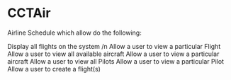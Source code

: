 # CCTAir
Airline Schedule which allow do the following:

Display all flights on the system /n
Allow a user to view a particular Flight
Allow a user to view all available aircraft
Allow a user to view a particular aircraft
Allow a user to view all Pilots
Allow a user to view a particular Pilot
Allow a user to create a flight(s)
